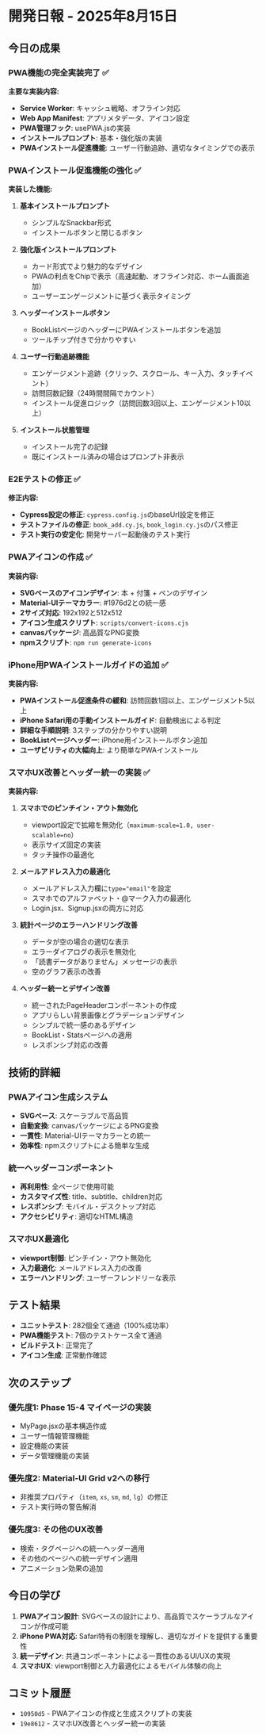 # 開発日報 - 2025年8月15日

## 今日の成果

### PWA機能の完全実装完了 ✅

**主要な実装内容:**
- **Service Worker**: キャッシュ戦略、オフライン対応
- **Web App Manifest**: アプリメタデータ、アイコン設定
- **PWA管理フック**: usePWA.jsの実装
- **インストールプロンプト**: 基本・強化版の実装
- **PWAインストール促進機能**: ユーザー行動追跡、適切なタイミングでの表示

### PWAインストール促進機能の強化 ✅

**実装した機能:**
1. **基本インストールプロンプト**
   - シンプルなSnackbar形式
   - インストールボタンと閉じるボタン

2. **強化版インストールプロンプト**
   - カード形式でより魅力的なデザイン
   - PWAの利点をChipで表示（高速起動、オフライン対応、ホーム画面追加）
   - ユーザーエンゲージメントに基づく表示タイミング

3. **ヘッダーインストールボタン**
   - BookListページのヘッダーにPWAインストールボタンを追加
   - ツールチップ付きで分かりやすい

4. **ユーザー行動追跡機能**
   - エンゲージメント追跡（クリック、スクロール、キー入力、タッチイベント）
   - 訪問回数記録（24時間間隔でカウント）
   - インストール促進ロジック（訪問回数3回以上、エンゲージメント10以上）

5. **インストール状態管理**
   - インストール完了の記録
   - 既にインストール済みの場合はプロンプト非表示

### E2Eテストの修正 ✅

**修正内容:**
- **Cypress設定の修正**: `cypress.config.js`のbaseUrl設定を修正
- **テストファイルの修正**: `book_add.cy.js`, `book_login.cy.js`のパス修正
- **テスト実行の安定化**: 開発サーバー起動後のテスト実行

### PWAアイコンの作成 ✅

**実装内容:**
- **SVGベースのアイコンデザイン**: 本 + 付箋 + ペンのデザイン
- **Material-UIテーマカラー**: #1976d2との統一感
- **2サイズ対応**: 192x192と512x512
- **アイコン生成スクリプト**: `scripts/convert-icons.cjs`
- **canvasパッケージ**: 高品質なPNG変換
- **npmスクリプト**: `npm run generate-icons`

### iPhone用PWAインストールガイドの追加 ✅

**実装内容:**
- **PWAインストール促進条件の緩和**: 訪問回数1回以上、エンゲージメント5以上
- **iPhone Safari用の手動インストールガイド**: 自動検出による判定
- **詳細な手順説明**: 3ステップの分かりやすい説明
- **BookListページヘッダー**: iPhone用インストールボタン追加
- **ユーザビリティの大幅向上**: より簡単なPWAインストール

### スマホUX改善とヘッダー統一の実装 ✅

**実装内容:**

1. **スマホでのピンチイン・アウト無効化**
   - viewport設定で拡縮を無効化（`maximum-scale=1.0, user-scalable=no`）
   - 表示サイズ固定の実装
   - タッチ操作の最適化

2. **メールアドレス入力の最適化**
   - メールアドレス入力欄に`type="email"`を設定
   - スマホでのアルファベット・@マーク入力の最適化
   - Login.jsx、Signup.jsxの両方に対応

3. **統計ページのエラーハンドリング改善**
   - データが空の場合の適切な表示
   - エラーダイアログの表示を無効化
   - 「読書データがありません」メッセージの表示
   - 空のグラフ表示の改善

4. **ヘッダー統一とデザイン改善**
   - 統一されたPageHeaderコンポーネントの作成
   - アプリらしい背景画像とグラデーションデザイン
   - シンプルで統一感のあるデザイン
   - BookList・Statsページへの適用
   - レスポンシブ対応の改善

## 技術的詳細

### PWAアイコン生成システム
- **SVGベース**: スケーラブルで高品質
- **自動変換**: canvasパッケージによるPNG変換
- **一貫性**: Material-UIテーマカラーとの統一
- **効率性**: npmスクリプトによる簡単な生成

### 統一ヘッダーコンポーネント
- **再利用性**: 全ページで使用可能
- **カスタマイズ性**: title、subtitle、children対応
- **レスポンシブ**: モバイル・デスクトップ対応
- **アクセシビリティ**: 適切なHTML構造

### スマホUX最適化
- **viewport制御**: ピンチイン・アウト無効化
- **入力最適化**: メールアドレス入力の改善
- **エラーハンドリング**: ユーザーフレンドリーな表示

## テスト結果

- **ユニットテスト**: 282個全て通過（100%成功率）
- **PWA機能テスト**: 7個のテストケース全て通過
- **ビルドテスト**: 正常完了
- **アイコン生成**: 正常動作確認

## 次のステップ

### 優先度1: Phase 15-4 マイページの実装
- MyPage.jsxの基本構造作成
- ユーザー情報管理機能
- 設定機能の実装
- データ管理機能の実装

### 優先度2: Material-UI Grid v2への移行
- 非推奨プロパティ（`item`, `xs`, `sm`, `md`, `lg`）の修正
- テスト実行時の警告解消

### 優先度3: その他のUX改善
- 検索・タグページへの統一ヘッダー適用
- その他のページへの統一デザイン適用
- アニメーション効果の追加

## 今日の学び

1. **PWAアイコン設計**: SVGベースの設計により、高品質でスケーラブルなアイコンが作成可能
2. **iPhone PWA対応**: Safari特有の制限を理解し、適切なガイドを提供する重要性
3. **統一デザイン**: 共通コンポーネントによる一貫性のあるUI/UXの実現
4. **スマホUX**: viewport制御と入力最適化によるモバイル体験の向上

## コミット履歴

- `10950d5` - PWAアイコンの作成と生成スクリプトの実装
- `19e8612` - スマホUX改善とヘッダー統一の実装
